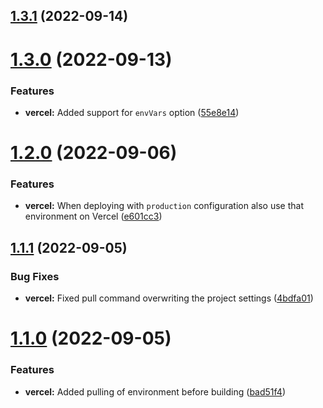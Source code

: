  
## [1.3.1](https://github.com/TriPSs/nx-extend/compare/vercel@1.3.0...vercel@1.3.1) (2022-09-14)



# [1.3.0](https://github.com/TriPSs/nx-extend/compare/vercel@1.2.0...vercel@1.3.0) (2022-09-13)


### Features

* **vercel:** Added support for `envVars` option ([55e8e14](https://github.com/TriPSs/nx-extend/commit/55e8e14d2f7304a6833bc49881cfd3554a051192))



# [1.2.0](https://github.com/TriPSs/nx-extend/compare/vercel@1.1.1...vercel@1.2.0) (2022-09-06)


### Features

* **vercel:** When deploying with `production` configuration also use that environment on Vercel ([e601cc3](https://github.com/TriPSs/nx-extend/commit/e601cc3fe136cfd9d1e82804569f43aa203cf8d1))



## [1.1.1](https://github.com/TriPSs/nx-extend/compare/vercel@1.1.0...vercel@1.1.1) (2022-09-05)


### Bug Fixes

* **vercel:** Fixed pull command overwriting the project settings ([4bdfa01](https://github.com/TriPSs/nx-extend/commit/4bdfa0147a8c95afdb2f1c89bc89445ef616c73b))



# [1.1.0](https://github.com/TriPSs/nx-extend/compare/vercel@1.0.0...vercel@1.1.0) (2022-09-05)


### Features

* **vercel:** Added pulling of environment before building ([bad51f4](https://github.com/TriPSs/nx-extend/commit/bad51f4f0f25e413827c5f623ef21ad8a0061353))
